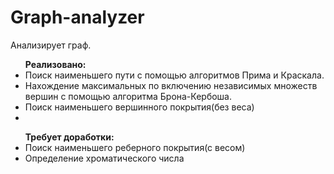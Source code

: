 Graph-analyzer
==============

Анализирует граф.

<ul>
	<b>Реализовано:</b>
	<li>Поиск наименьшего пути с помощью алгоритмов Прима и Краскала.</li>
	<li>Нахождение максимальных по включению независимых множеств вершин с помощью алгоритма Брона-Кербоша.</li>
	<li>Поиск наименьшего вершинного покрытия(без веса)</li>
	<li></li>
</ul>
<ul>
	<b>Требует доработки:</b>
	<li>Поиск наименьшего реберного покрытия(с весом)</li>
	<li>Определение хроматического числа</li>
</ul>